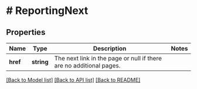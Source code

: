# # ReportingNext

## Properties

Name | Type | Description | Notes
------------ | ------------- | ------------- | -------------
**href** | **string** | The next link in the page or null if there are no additional pages. |

[[Back to Model list]](../../README.md#models) [[Back to API list]](../../README.md#endpoints) [[Back to README]](../../README.md)
